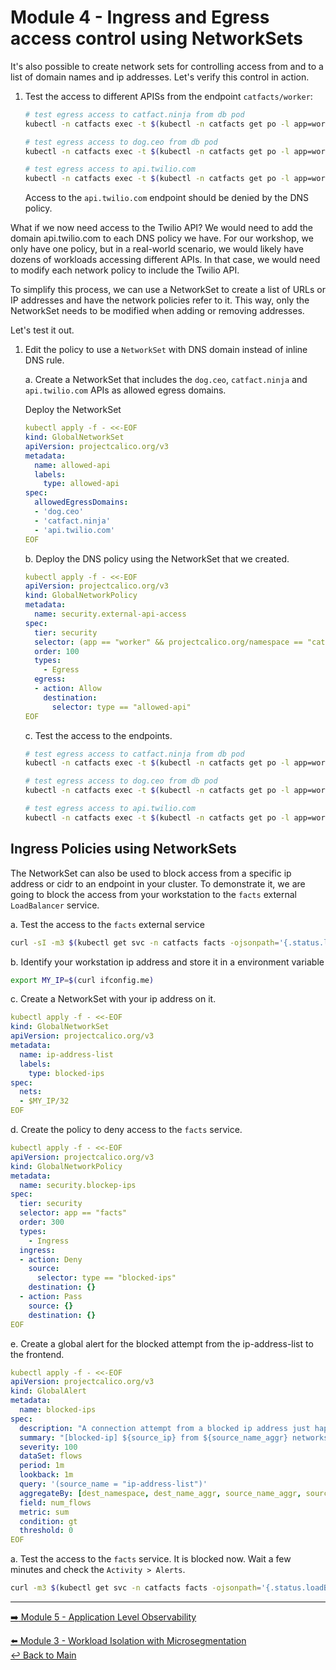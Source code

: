# Module 4 - Ingress and Egress access control using NetworkSets

It's also possible to create network sets for controlling access from and to a  list of domain names and ip addresses. Let's verify this control in action.

1. Test the access to different APISs from the endpoint `catfacts/worker`:

   ```bash
   # test egress access to catfact.ninja from db pod
   kubectl -n catfacts exec -t $(kubectl -n catfacts get po -l app=worker -ojsonpath='{.items[0].metadata.name}') -- sh -c 'curl -m3 -skI https://catfact.ninja/fact 2>/dev/null | grep -i http'
   ```

   ```bash
   # test egress access to dog.ceo from db pod
   kubectl -n catfacts exec -t $(kubectl -n catfacts get po -l app=worker -ojsonpath='{.items[0].metadata.name}') -- sh -c 'curl -m3 -skI https://dog.ceo/api/breeds/image/random 2>/dev/null | grep -i http'
   ```

   ```bash
   # test egress access to api.twilio.com
   kubectl -n catfacts exec -t $(kubectl -n catfacts get po -l app=worker -ojsonpath='{.items[0].metadata.name}') -- sh -c 'curl -m3 -skI https://api.twilio.com 2>/dev/null | grep HTTP'
   ```

   Access to the `api.twilio.com` endpoint should be denied by the DNS policy.

What if we now need access to the Twilio API? We would need to add the domain api.twilio.com to each DNS policy we have. For our workshop, we only have one policy, but in a real-world scenario, we would likely have dozens of workloads accessing different APIs. In that case, we would need to modify each network policy to include the Twilio API.

To simplify this process, we can use a NetworkSet to create a list of URLs or IP addresses and have the network policies refer to it. This way, only the NetworkSet needs to be modified when adding or removing addresses.

Let's test it out.

1. Edit the policy to use a `NetworkSet` with DNS domain instead of inline DNS rule.

   a. Create a NetworkSet that includes the `dog.ceo`, `catfact.ninja` and `api.twilio.com` APIs as allowed egress domains.

   Deploy the NetworkSet

   ```yaml
   kubectl apply -f - <<-EOF
   kind: GlobalNetworkSet
   apiVersion: projectcalico.org/v3
   metadata:
     name: allowed-api
     labels: 
       type: allowed-api
   spec:
     allowedEgressDomains:
     - 'dog.ceo'
     - 'catfact.ninja'
     - 'api.twilio.com'
   EOF
   ```

   b. Deploy the DNS policy using the NetworkSet that we created.

   ```yaml
   kubectl apply -f - <<-EOF
   apiVersion: projectcalico.org/v3
   kind: GlobalNetworkPolicy
   metadata:
     name: security.external-api-access
   spec:
     tier: security
     selector: (app == "worker" && projectcalico.org/namespace == "catfacts")
     order: 100
     types:
       - Egress
     egress:
     - action: Allow
       destination:
         selector: type == "allowed-api"
   EOF
   ```

   c. Test the access to the endpoints.

   ```bash
   # test egress access to catfact.ninja from db pod
   kubectl -n catfacts exec -t $(kubectl -n catfacts get po -l app=worker -ojsonpath='{.items[0].metadata.name}') -- sh -c 'curl -m3 -skI https://catfact.ninja/fact 2>/dev/null | grep -i http'
   ```

   ```bash
   # test egress access to dog.ceo from db pod
   kubectl -n catfacts exec -t $(kubectl -n catfacts get po -l app=worker -ojsonpath='{.items[0].metadata.name}') -- sh -c 'curl -m3 -skI https://dog.ceo/api/breeds/image/random 2>/dev/null | grep -i http'
   ```

   ```bash
   # test egress access to api.twilio.com
   kubectl -n catfacts exec -t $(kubectl -n catfacts get po -l app=worker -ojsonpath='{.items[0].metadata.name}') -- sh -c 'curl -m3 -skI https://api.twilio.com 2>/dev/null | grep HTTP'
   ```

## Ingress Policies using NetworkSets

The NetworkSet can also be used to block access from a specific ip address or cidr to an endpoint in your cluster. To demonstrate it, we are going to block the access from your workstation to the ```facts``` external ```LoadBalancer``` service.

   a. Test the access to the ```facts``` external service

   ```bash
   curl -sI -m3 $(kubectl get svc -n catfacts facts -ojsonpath='{.status.loadBalancer.ingress[0].hostname}') | grep -i http
   ```

   b. Identify your workstation ip address and store it in a environment variable

   ```bash
   export MY_IP=$(curl ifconfig.me)
   ```

   c. Create a NetworkSet with your ip address on it.

   ```yaml
   kubectl apply -f - <<-EOF
   kind: GlobalNetworkSet
   apiVersion: projectcalico.org/v3
   metadata:
     name: ip-address-list
     labels: 
       type: blocked-ips
   spec:
     nets:
     - $MY_IP/32
   EOF
   ```

   d. Create the policy to deny access to the ```facts``` service.

   ```yaml
   kubectl apply -f - <<-EOF
   apiVersion: projectcalico.org/v3
   kind: GlobalNetworkPolicy
   metadata:
     name: security.blockep-ips
   spec:
     tier: security
     selector: app == "facts"
     order: 300
     types:
       - Ingress
     ingress:
     - action: Deny
       source:
         selector: type == "blocked-ips"
       destination: {}
     - action: Pass
       source: {}
       destination: {}
   EOF
   ```

   e. Create a global alert for the blocked attempt from the ip-address-list to the frontend.

   ```yaml
   kubectl apply -f - <<-EOF   
   apiVersion: projectcalico.org/v3
   kind: GlobalAlert
   metadata:
     name: blocked-ips
   spec:
     description: "A connection attempt from a blocked ip address just happened."
     summary: "[blocked-ip] ${source_ip} from ${source_name_aggr} networkset attempted to access ${dest_namespace}/${dest_name_aggr}"
     severity: 100
     dataSet: flows
     period: 1m
     lookback: 1m
     query: '(source_name = "ip-address-list")'
     aggregateBy: [dest_namespace, dest_name_aggr, source_name_aggr, source_ip]
     field: num_flows
     metric: sum
     condition: gt
     threshold: 0
   EOF
   ```

   a. Test the access to the ```facts``` service. It is blocked now. Wait a few minutes and check the `Activity > Alerts`.

   ```bash
   curl -m3 $(kubectl get svc -n catfacts facts -ojsonpath='{.status.loadBalancer.ingress[0].hostname}')
   ```

---

[:arrow_right: Module 5 - Application Level Observability](module-5-application-observability.md)  

[:arrow_left: Module 3 - Workload Isolation with Microsegmentation](module-3-wkload-isolation.md)  
[:leftwards_arrow_with_hook: Back to Main](../README.md)  
